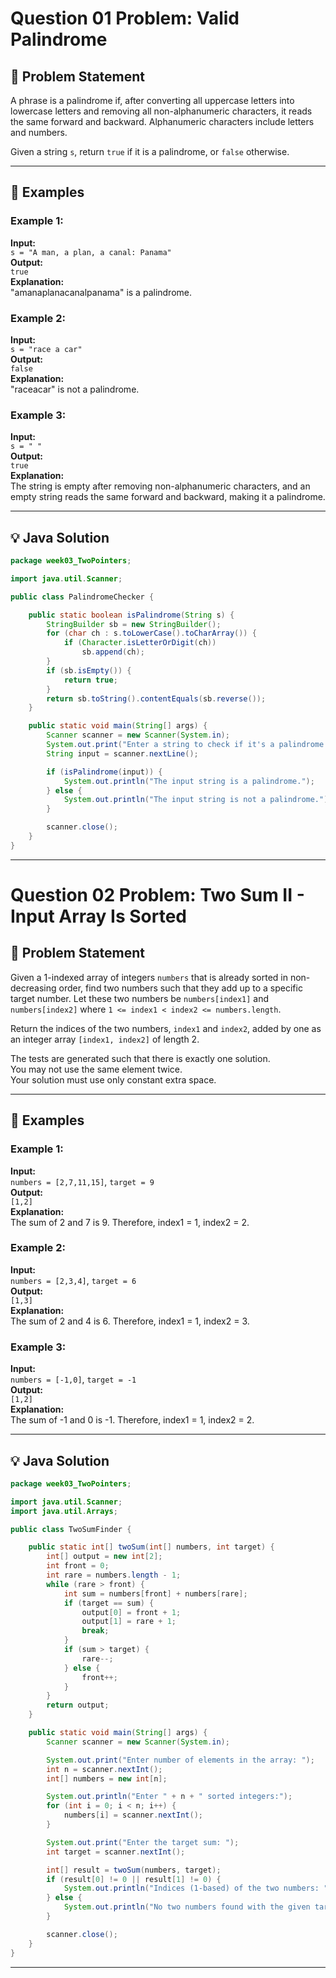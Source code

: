 #  Question 01 Problem: Valid Palindrome

## 📝 Problem Statement

A phrase is a palindrome if, after converting all uppercase letters into lowercase letters and removing all non-alphanumeric characters, it reads the same forward and backward. Alphanumeric characters include letters and numbers.

Given a string `s`, return `true` if it is a palindrome, or `false` otherwise.

---

## 📘 Examples

### Example 1:
**Input:**  
`s = "A man, a plan, a canal: Panama"`  
**Output:**  
`true`  
**Explanation:**  
"amanaplanacanalpanama" is a palindrome.

### Example 2:
**Input:**  
`s = "race a car"`  
**Output:**  
`false`  
**Explanation:**  
"raceacar" is not a palindrome.

### Example 3:
**Input:**  
`s = " "`  
**Output:**  
`true`  
**Explanation:**  
The string is empty after removing non-alphanumeric characters, and an empty string reads the same forward and backward, making it a palindrome.

---

## 💡 Java Solution

```java
package week03_TwoPointers;

import java.util.Scanner;

public class PalindromeChecker {

    public static boolean isPalindrome(String s) {
        StringBuilder sb = new StringBuilder();
        for (char ch : s.toLowerCase().toCharArray()) {
            if (Character.isLetterOrDigit(ch))
                sb.append(ch);
        }
        if (sb.isEmpty()) {
            return true;
        }
        return sb.toString().contentEquals(sb.reverse());
    }

    public static void main(String[] args) {
        Scanner scanner = new Scanner(System.in);
        System.out.print("Enter a string to check if it's a palindrome: ");
        String input = scanner.nextLine();

        if (isPalindrome(input)) {
            System.out.println("The input string is a palindrome.");
        } else {
            System.out.println("The input string is not a palindrome.");
        }

        scanner.close();
    }
}
```
---
# Question 02 Problem: Two Sum II - Input Array Is Sorted

## 📝 Problem Statement

Given a 1-indexed array of integers `numbers` that is already sorted in non-decreasing order, find two numbers such that they add up to a specific target number. Let these two numbers be `numbers[index1]` and `numbers[index2]` where `1 <= index1 < index2 <= numbers.length`.

Return the indices of the two numbers, `index1` and `index2`, added by one as an integer array `[index1, index2]` of length 2.

The tests are generated such that there is exactly one solution.  
You may not use the same element twice.  
Your solution must use only constant extra space.

---

## 📘 Examples

### Example 1:
**Input:**  
`numbers = [2,7,11,15]`, `target = 9`  
**Output:**  
`[1,2]`  
**Explanation:**  
The sum of 2 and 7 is 9. Therefore, index1 = 1, index2 = 2.

### Example 2:
**Input:**  
`numbers = [2,3,4]`, `target = 6`  
**Output:**  
`[1,3]`  
**Explanation:**  
The sum of 2 and 4 is 6. Therefore, index1 = 1, index2 = 3.

### Example 3:
**Input:**  
`numbers = [-1,0]`, `target = -1`  
**Output:**  
`[1,2]`  
**Explanation:**  
The sum of -1 and 0 is -1. Therefore, index1 = 1, index2 = 2.

---

## 💡 Java Solution

```java
package week03_TwoPointers;

import java.util.Scanner;
import java.util.Arrays;

public class TwoSumFinder {

    public static int[] twoSum(int[] numbers, int target) {
        int[] output = new int[2];
        int front = 0;
        int rare = numbers.length - 1;
        while (rare > front) {
            int sum = numbers[front] + numbers[rare];
            if (target == sum) {
                output[0] = front + 1;
                output[1] = rare + 1;
                break;
            }
            if (sum > target) {
                rare--;
            } else {
                front++;
            }
        }
        return output;
    }

    public static void main(String[] args) {
        Scanner scanner = new Scanner(System.in);

        System.out.print("Enter number of elements in the array: ");
        int n = scanner.nextInt();
        int[] numbers = new int[n];

        System.out.println("Enter " + n + " sorted integers:");
        for (int i = 0; i < n; i++) {
            numbers[i] = scanner.nextInt();
        }

        System.out.print("Enter the target sum: ");
        int target = scanner.nextInt();

        int[] result = twoSum(numbers, target);
        if (result[0] != 0 || result[1] != 0) {
            System.out.println("Indices (1-based) of the two numbers: " + Arrays.toString(result));
        } else {
            System.out.println("No two numbers found with the given target sum.");
        }

        scanner.close();
    }
}
```
---